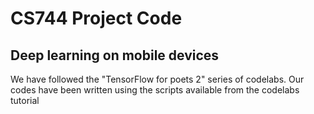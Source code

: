 # CS744 Project Code
## Deep learning on mobile devices

We have followed the "TensorFlow for poets 2" series of codelabs. Our codes have been written using the scripts available from the codelabs tutorial

